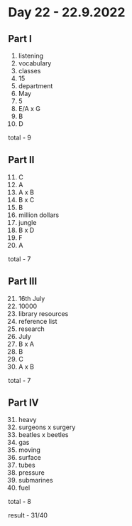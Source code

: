 # Day 22 - 22.9.2022

## Part I

1. listening
2. vocabulary
3. classes
4. 15
5. department
6. May
7. 5
8. E/A x G
9. B
10. D

total - 9

## Part II

11. C
12. A
13. A x B
14. B x C
15. B
16. million dollars
17. jungle
18. B x D
19. F
20. A

total - 7

## Part III

21. 16th July
22. 10000
23. library resources
24. reference list
25. research
26. July
27. B x A
28. B
29. C 
30. A x B

total - 7

## Part IV

31. heavy
32. surgeons  x surgery
33. beatles x beetles
34. gas
35. moving
36. surface
37. tubes
38. pressure
39. submarines
40. fuel

total - 8

result - 31/40